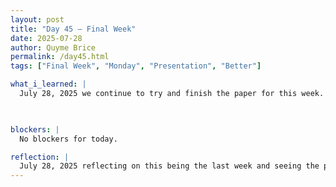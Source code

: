 ```yaml
---
layout: post
title: "Day 45 – Final Week"
date: 2025-07-28
author: Quyme Brice
permalink: /day45.html
tags: ["Final Week", "Monday", "Presentation", "Better"]

what_i_learned: |
  July 28, 2025 we continue to try and finish the paper for this week. We also worked on our presentation that we have for this week. A good amount of progress have been made, we just have to make our finishing touches. Organzing the paper in order to be ready for publish is work. Been an eventful day putting everything together for the final week. Our group will continue to make great progress. 

  

blockers: |
  No blockers for today.

reflection: |
  July 28, 2025 reflecting on this being the last week and seeing the progress we made. We are trying our best to have a great final week. Getting the final paper and presentation ready requires attention to detail. We have became better scholars through this program and the ideas they have taught us. Using this information outside of Morgan State University will be helpful. I feel more prepared for the industry.
---
```

